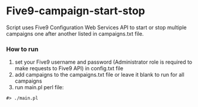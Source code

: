 # Five9-campaign-start-stop

Script uses Five9 Configuration Web Services API to start or stop multiple 
campaigns one after another listed in campaigns.txt file.

### How to run
1. set your Five9 username and password (Administrator role is required to make requests to Five9 API) in config.txt file
2. add campaigns to the campaigns.txt file or leave it blank to run for all campaigns
3. run main.pl perl file:
```
#> ./main.pl
```
